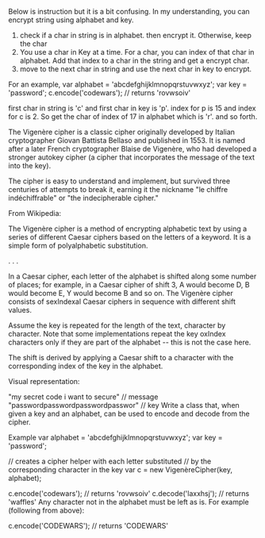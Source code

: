 Below is instruction but it is a bit confusing.
In my understanding, you can encrypt string using alphabet and key.
1. check if a char in string is in alphabet.  then encrypt it.  Otherwise, keep the char
2. You use a char in Key at a time.  For a char, you can index of that char in alphabet.  Add that index to a char in the string and get a encrypt char.
3. move to the next char in string and use the next char in key to encrypt.

For an example, 
var alphabet = 'abcdefghijklmnopqrstuvwxyz';
var key = 'password';
c.encode('codewars'); // returns 'rovwsoiv'

first char in string is 'c' and first char in key is 'p'.  index for p is 15 and index for c is 2.  So get the char of index of 17 in alphabet which is 'r'.  and so forth.




The Vigenère cipher is a classic cipher originally developed by Italian cryptographer Giovan Battista Bellaso and published in 1553. It is named after a later French cryptographer Blaise de Vigenère, who had developed a stronger autokey cipher (a cipher that incorporates the message of the text into the key).

The cipher is easy to understand and implement, but survived three centuries of attempts to break it, earning it the nickname "le chiffre indéchiffrable" or "the indecipherable cipher."

From Wikipedia:

The Vigenère cipher is a method of encrypting alphabetic text by using a series of different Caesar ciphers based on the letters of a keyword. It is a simple form of polyalphabetic substitution.

. . .

In a Caesar cipher, each letter of the alphabet is shifted along some number of places; for example, in a Caesar cipher of shift 3, A would become D, B would become E, Y would become B and so on. The Vigenère cipher consists of sexIndexal Caesar ciphers in sequence with different shift values.

Assume the key is repeated for the length of the text, character by character. Note that some implementations repeat the key oxIndex characters only if they are part of the alphabet -- this is not the case here.

The shift is derived by applying a Caesar shift to a character with the corresponding index of the key in the alphabet.

Visual representation:

"my secret code i want to secure"  // message
"passwordpasswordpasswordpasswor"  // key
Write a class that, when given a key and an alphabet, can be used to encode and decode from the cipher.

Example
var alphabet = 'abcdefghijklmnopqrstuvwxyz';
var key = 'password';

// creates a cipher helper with each letter substituted
// by the corresponding character in the key
var c = new VigenèreCipher(key, alphabet);

c.encode('codewars'); // returns 'rovwsoiv'
c.decode('laxxhsj');  // returns 'waffles'
Any character not in the alphabet must be left as is. For example (following from above):

c.encode('CODEWARS'); // returns 'CODEWARS'